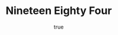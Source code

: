 ---
title: "Nineteen Eighty Four"
bookCover: "/assets/book-covers/nineteen-eighty-four.jpg"
slug: "nineteen-eighty-four"
bookAuthor: "George Orwell"
rating: 10
done: false
amazonLink: ""
author:
  name: Rico Trebeljahr
  picture: "/assets/blog/profile.jpeg"
---